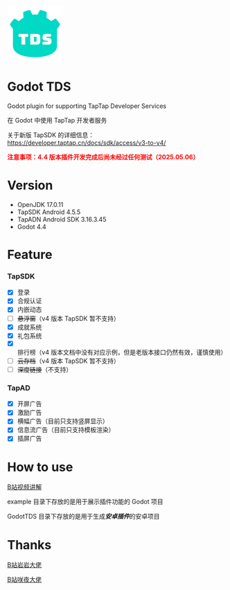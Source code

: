 <img src="example/icon.svg" width="128" height="128">

# Godot TDS

Godot plugin for supporting TapTap Developer Services

在 Godot 中使用 TapTap 开发者服务

关于新版 TapSDK 的详细信息：https://developer.taptap.cn/docs/sdk/access/v3-to-v4/

<font color=red>**注意事项：4.4 版本插件开发完成后尚未经过任何测试（2025.05.06）**</font>

# Version

- OpenJDK 17.0.11
- TapSDK Android 4.5.5
- TapADN Android SDK 3.16.3.45
- Godot 4.4

# Feature

### TapSDK

- [x] 登录
- [x] 合规认证
- [x] 内嵌动态
- [ ] ~~悬浮窗~~（v4 版本 TapSDK 暂不支持）
- [x] 成就系统
- [x] 礼包系统
- [x] 排行榜（v4 版本文档中没有对应示例，但是老版本接口仍然有效，谨慎使用）
- [ ] ~~云存档~~（v4 版本 TapSDK 暂不支持）
- [ ] ~~深度链接~~（不支持）

### TapAD

- [x] 开屏广告
- [x] 激励广告
- [x] 横幅广告（目前只支持竖屏显示）
- [x] 信息流广告（目前只支持模板渲染）
- [x] 插屏广告

# How to use

[B站视频讲解]()

example 目录下存放的是用于展示插件功能的 Godot 项目

GodotTDS 目录下存放的是用于生成***安卓插件***的安卓项目

# Thanks

[B站岩岩大佬](https://space.bilibili.com/55245483)

[B站咲夜大佬](https://space.bilibili.com/2706229)
